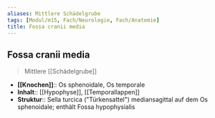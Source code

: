 ```yaml
---
aliases: Mittlere Schädelgrube
tags: [Modul/m15, Fach/Neurologie, Fach/Anatomie]
title: Fossa cranii media
---
```

## Fossa cranii media
> Mittlere [[Schädelgrube]]
 - **[[Knochen]]**:: Os sphenoidale, Os temporale
- **Inhalt**:: [[Hypophyse]], [[Temporallappen]]
- **Struktur**:: Sella turcica ("Türkensattel") mediansagittal auf dem Os sphenoidale; enthält Fossa hypophysialis